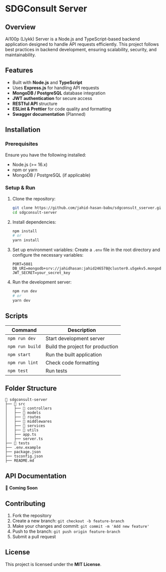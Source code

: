 ﻿# SDGConsult Server

## Overview
Ai100p (Llykk) Server is a Node.js and TypeScript-based backend application designed to handle API requests efficiently. This project follows best practices in backend development, ensuring scalability, security, and maintainability.

## Features
- Built with **Node.js** and **TypeScript**
- Uses **Express.js** for handling API requests
- **MongoDB / PostgreSQL** database integration
- **JWT authentication** for secure access
- **RESTful API** structure
- **ESLint & Prettier** for code quality and formatting
- **Swagger documentation** (Planned)

## Installation
### Prerequisites
Ensure you have the following installed:
- Node.js (>= 16.x)
- npm or yarn
- MongoDB / PostgreSQL (if applicable)

### Setup & Run
1. Clone the repository:
   ```sh
   git clone https://github.com/jahid-hasan-babu/sdgconsult_sserver.git
   cd sdgconsult-server
   ```

2. Install dependencies:
   ```sh
   npm install
   # or
   yarn install
   ```

3. Set up environment variables:
   Create a `.env` file in the root directory and configure the necessary variables:
   ```env
   PORT=5081
   DB_URI=mongodb+srv://jahidhasan:jahid246578@cluster0.u5gekv5.mongodb.net/ai100p
   JWT_SECRET=your_secret_key
   ```

4. Run the development server:
   ```sh
   npm run dev
   # or
   yarn dev
   ```

## Scripts
| Command          | Description                          |
|-----------------|----------------------------------|
| `npm run dev`   | Start development server         |
| `npm run build` | Build the project for production |
| `npm start`     | Run the built application        |
| `npm run lint`  | Check code formatting            |
| `npm test`      | Run tests                        |

## Folder Structure
```
📂 sdgconsult-server
├── 📂 src
│   ├── 📂 controllers
│   ├── 📂 models
│   ├── 📂 routes
│   ├── 📂 middlewares
│   ├── 📂 services
│   ├── 📂 utils
│   ├── app.ts
│   ├── server.ts
├── 📂 tests
├── .env.example
├── package.json
├── tsconfig.json
├── README.md
```

## API Documentation
🚧 **Coming Soon**

## Contributing
1. Fork the repository
2. Create a new branch: `git checkout -b feature-branch`
3. Make your changes and commit: `git commit -m 'Add new feature'`
4. Push to the branch: `git push origin feature-branch`
5. Submit a pull request

## License
This project is licensed under the **MIT License**.

